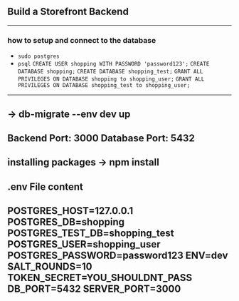 ## Build a Storefront Backend
------------------------------------------------------
### how to setup and connect to the database 
- `sudo postgres`
- `psql`
`CREATE USER shopping WITH PASSWORD 'password123';`
`CREATE DATABASE shopping;`
`CREATE DATABASE shopping_test;`
`GRANT ALL PRIVILEGES ON DATABASE shopping to shopping_user;`
`GRANT ALL PRIVILEGES ON DATABASE shopping_test to shopping_user;`
-------------------------------------------------------------------
-> db-migrate --env dev up
-------------------------------------------------------------------
Backend Port: 3000
Database Port: 5432
-------------------------------------------------------------------
installing packages -> npm install
-------------------------------------------------------------------
.env File content
-------------------------------------------------------------------
POSTGRES_HOST=127.0.0.1
POSTGRES_DB=shopping
POSTGRES_TEST_DB=shopping_test
POSTGRES_USER=shopping_user
POSTGRES_PASSWORD=password123
ENV=dev
SALT_ROUNDS=10
TOKEN_SECRET=YOU_SHOULDNT_PASS
DB_PORT=5432
SERVER_PORT=3000
-----------------------------------------------------------------
